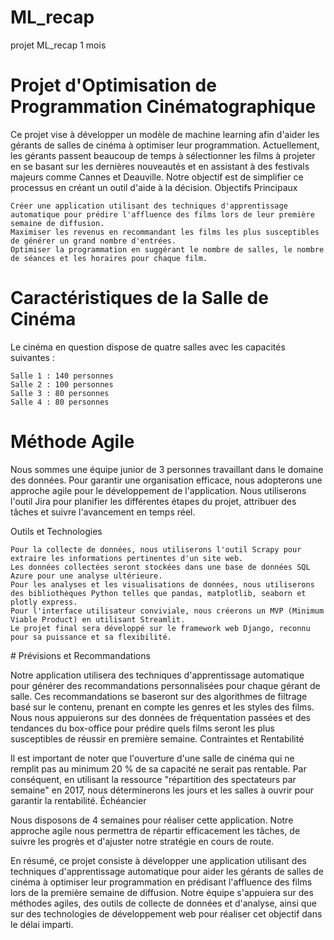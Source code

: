 # ML_recap
projet ML_recap 1 mois 

# Projet d'Optimisation de Programmation Cinématographique

Ce projet vise à développer un modèle de machine learning afin d'aider les gérants de salles de cinéma à optimiser leur programmation. Actuellement, les gérants passent beaucoup de temps à sélectionner les films à projeter en se basant sur les dernières nouveautés et en assistant à des festivals majeurs comme Cannes et Deauville. Notre objectif est de simplifier ce processus en créant un outil d'aide à la décision.
Objectifs Principaux

    Créer une application utilisant des techniques d'apprentissage automatique pour prédire l'affluence des films lors de leur première semaine de diffusion.
    Maximiser les revenus en recommandant les films les plus susceptibles de générer un grand nombre d'entrées.
    Optimiser la programmation en suggérant le nombre de salles, le nombre de séances et les horaires pour chaque film.

# Caractéristiques de la Salle de Cinéma

Le cinéma en question dispose de quatre salles avec les capacités suivantes :

    Salle 1 : 140 personnes
    Salle 2 : 100 personnes
    Salle 3 : 80 personnes
    Salle 4 : 80 personnes

# Méthode Agile

Nous sommes une équipe junior de 3 personnes travaillant dans le domaine des données. Pour garantir une organisation efficace, nous adopterons une approche agile pour le développement de l'application. Nous utiliserons l'outil Jira pour planifier les différentes étapes du projet, attribuer des tâches et suivre l'avancement en temps réel.

Outils et Technologies

    Pour la collecte de données, nous utiliserons l'outil Scrapy pour extraire les informations pertinentes d'un site web.
    Les données collectées seront stockées dans une base de données SQL Azure pour une analyse ultérieure.
    Pour les analyses et les visualisations de données, nous utiliserons des bibliothèques Python telles que pandas, matplotlib, seaborn et plotly express.
    Pour l'interface utilisateur conviviale, nous créerons un MVP (Minimum Viable Product) en utilisant Streamlit.
    Le projet final sera développé sur le framework web Django, reconnu pour sa puissance et sa flexibilité.

# Prévisions et Recommandations

Notre application utilisera des techniques d'apprentissage automatique pour générer des recommandations personnalisées pour chaque gérant de salle. Ces recommandations se baseront sur des algorithmes de filtrage basé sur le contenu, prenant en compte les genres et les styles des films.
Nous nous appuierons sur des données de fréquentation passées et des tendances du box-office pour prédire quels films seront les plus susceptibles de réussir en première semaine.
Contraintes et Rentabilité

Il est important de noter que l'ouverture d'une salle de cinéma qui ne remplit pas au minimum 20 % de sa capacité ne serait pas rentable. Par conséquent, en utilisant la ressource "répartition des spectateurs par semaine" en 2017, nous déterminerons les jours et les salles à ouvrir pour garantir la rentabilité.
Échéancier

Nous disposons de 4 semaines pour réaliser cette application. Notre approche agile nous permettra de répartir efficacement les tâches, de suivre les progrès et d'ajuster notre stratégie en cours de route.

En résumé, ce projet consiste à développer une application utilisant des techniques d'apprentissage automatique pour aider les gérants de salles de cinéma à optimiser leur programmation en prédisant l'affluence des films lors de la première semaine de diffusion. Notre équipe s'appuiera sur des méthodes agiles, des outils de collecte de données et d'analyse, ainsi que sur des technologies de développement web pour réaliser cet objectif dans le délai imparti.